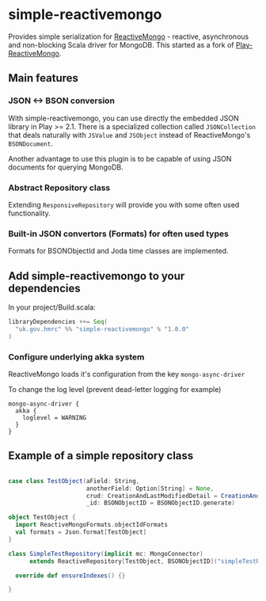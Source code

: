# simple-reactivemongo

Provides simple serialization for [ReactiveMongo](http://reactivemongo.org) - reactive, asynchronous and non-blocking Scala driver for MongoDB.
This started as a fork of [Play-ReactiveMongo](https://github.com/ReactiveMongo/Play-ReactiveMongo).

## Main features

### JSON <-> BSON conversion

With simple-reactivemongo, you can use directly the embedded JSON library in Play >= 2.1. There is a specialized collection called `JSONCollection` that deals naturally with `JSValue` and `JSObject` instead of ReactiveMongo's `BSONDocument`.

Another advantage to use this plugin is to be capable of using JSON documents for querying MongoDB.

### Abstract Repository class ###

Extending `ResponsiveRepository` will provide you with some often used functionality.

### Built-in JSON convertors (Formats) for often used types ###

Formats for BSONObjectId and Joda time classes are implemented.

## Add simple-reactivemongo to your dependencies

In your project/Build.scala:

```scala
libraryDependencies ++= Seq(
  "uk.gov.hmrc" %% "simple-reactivemongo" % "1.0.0"
)
```

### Configure underlying akka system

ReactiveMongo loads it's configuration from the key `mongo-async-driver`

To change the log level (prevent dead-letter logging for example)

```
mongo-async-driver {
  akka {
    loglevel = WARNING
  }
}
```


## Example of a simple repository class ##

```scala

case class TestObject(aField: String,
                      anotherField: Option[String] = None,
                      crud: CreationAndLastModifiedDetail = CreationAndLastModifiedDetail(),
                      _id: BSONObjectID = BSONObjectID.generate)

object TestObject {
  import ReactiveMongoFormats.objectIdFormats
  val formats = Json.format[TestObject]
}

class SimpleTestRepository(implicit mc: MongoConnector)
      extends ReactiveRepository[TestObject, BSONObjectID]("simpleTestRepository", mc.db, TestObject.formats, ReactiveMongoFormats.objectIdFormats) {

  override def ensureIndexes() {}

}

```

